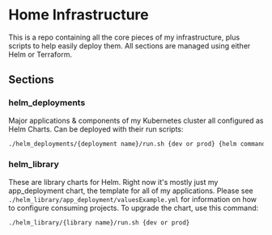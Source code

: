 # Home Infrastructure

This is a repo containing all the core pieces of my infrastructure, plus scripts to help easily deploy them. All sections are managed using either Helm or Terraform.

## Sections

### helm_deployments

Major applications & components of my Kubernetes cluster all configured as Helm Charts. Can be deployed with their run scripts:

```bash
./helm_deployments/{deployment name}/run.sh {dev or prod} {helm command}
```

### helm_library

These are library charts for Helm. Right now it's mostly just my app_deployment chart, the template for all of my applications. Please see `./helm_library/app_deployment/valuesExample.yml` for information on how to configure consuming projects. To upgrade the chart, use this command:

```bash
./helm_library/{library name}/run.sh {dev or prod}
```